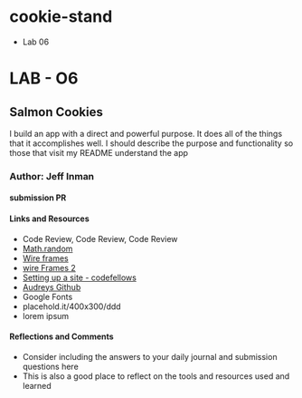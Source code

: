 # cookie-stand
- Lab 06
# LAB - O6
## Salmon Cookies
I build an app with a direct and powerful purpose. It does all of the things that it accomplishes well. I should describe the purpose and functionality so those that visit my README understand the app

### Author: Jeff Inman

#### submission PR

#### Links and Resources
  - Code Review, Code Review, Code Review
  - [Math.random](https://developer.mozilla.org/en-US/docs/Web/JavaScript/Reference/Global_Objects/Math/random)
  - [Wire frames](https://mentormate.com/blog/low-fidelity-wireframes-vs-high-fidelity-wireframes/)
  - [wire Frames 2](https://www.justinmind.com/blog/low-fidelity-vs-high-fidelity-wireframing-is-paper-dead/)
  - [Setting up a site - codefellows](https://codefellows.github.io/code-201-guide/curriculum/class-02/project_setup)
  - [Audreys Github](https://github.com/arpatterson31/cookie-stand)
  - Google Fonts
  - placehold.it/400x300/ddd
  - lorem ipsum
#### Reflections and Comments

- Consider including the answers to your daily journal and submission questions here
- This is also a good place to reflect on the tools and resources used and learned

